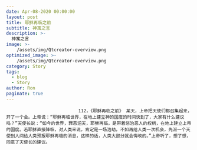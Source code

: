 ```yaml
---
date: Apr-08-2020 00:00:00
layout: post
title: 耶稣再临之前
subtitle: 神寓之言
description: >-
  神寓之言
image: >-
    /assets/img/Qtcreator-overview.png
optimized_image: >-
    /assets/img/Qtcreator-overview.png
category: Story
tags:
  - blog
  - Story
author: Ron
paginate: true
---
```


							　　112，《耶稣再临之前》 某天，上帝把天使们都召集起来，开了一个会。上帝说：“耶稣再临世界，在地上建立神的国度的时间快到了，大家有什么建议吗？”天使长说：“如今的世界，罪恶滔天，耶稣再临，是带着惩治恶人的权柄，在地上建立上帝的国度。若耶稣直接降临，对人类来说，肯定是一场浩劫。不如再给人类一次机会，先派一个天使到人间给人类预报耶稣再临的消息，这样的话，人类大部分就会悔改的。”上帝听了，想了想，同意了天使长的建议。
							
							
						